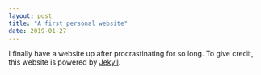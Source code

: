 ```yaml
---
layout: post
title: "A first personal website"
date: 2019-01-27
---
```


I finally have a website up after procrastinating for so long. To give credit, this website is powered by [Jekyll](http://jekyllrb.com).
